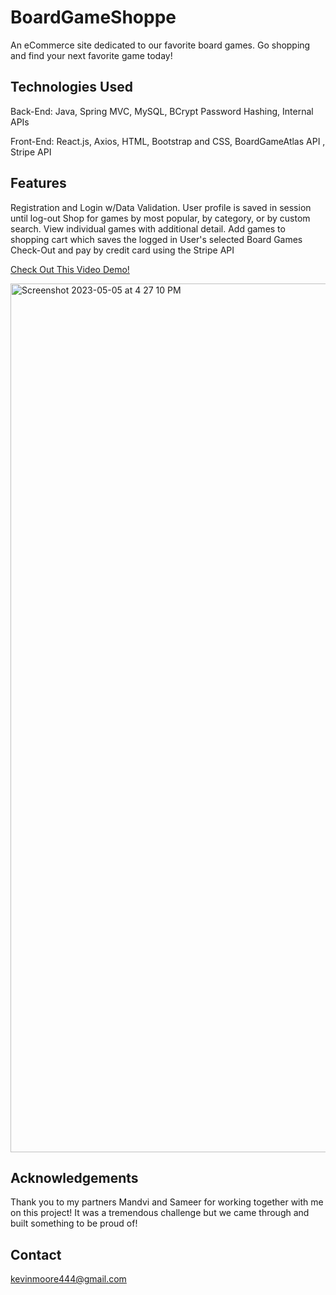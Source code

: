 # BoardGameShoppe
An eCommerce site dedicated to our favorite board games. Go shopping and find your next favorite game today!


## Technologies Used
Back-End:
Java, Spring MVC, MySQL, BCrypt Password Hashing, Internal APIs

Front-End:
React.js, Axios, HTML, Bootstrap and CSS, BoardGameAtlas API , Stripe API


## Features
Registration and Login w/Data Validation. User profile is saved in session until log-out
Shop for games by most popular, by category, or by custom search. View individual games with additional detail. 
Add games to shopping cart which saves the logged in User's selected Board Games
Check-Out and pay by credit card using the Stripe API

<a href=https://youtu.be/-zSBOuhin_o>Check Out This Video Demo!</a>

<img width="1390" alt="Screenshot 2023-05-05 at 4 27 10 PM" src="https://user-images.githubusercontent.com/116651957/236584673-e6d807ff-6ba6-426b-b9de-ea1339c50124.png">


## Acknowledgements
Thank you to my partners Mandvi and Sameer for working together with me on this project! It was a tremendous challenge but we came through and built something to be proud of!

## Contact
kevinmoore444@gmail.com


